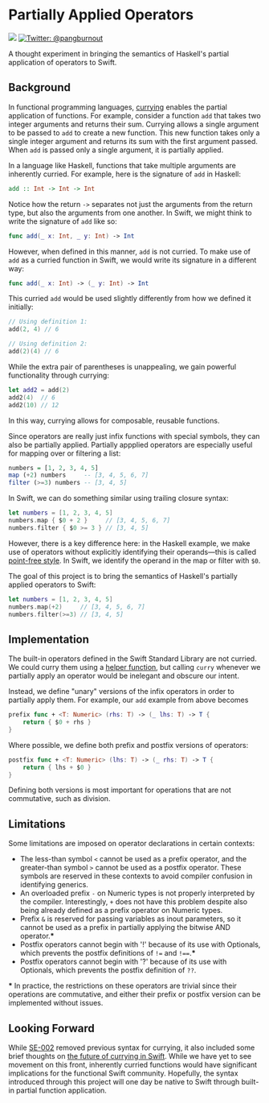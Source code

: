 # Partially Applied Operators
<img src="https://img.shields.io/badge/Swift-4.0-orange.svg"/>
    <a href="https://twitter.com/pangburnout"><img src="https://img.shields.io/badge/contact-@pangburnout-blue.svg?style=flat" alt="Twitter: @pangburnout"/></a>

A thought experiment in bringing the semantics of Haskell's partial application of operators to Swift.

## Background
In functional programming languages, [currying](https://en.wikipedia.org/wiki/Currying) enables the partial application of functions. For example, consider a function `add` that takes two integer arguments and returns their sum. Currying allows a single argument to be passed to `add` to create a new function. This new function takes only a single integer argument and returns its sum with the first argument passed. When `add` is passed only a single argument, it is partially applied. 

In a language like Haskell, functions that take multiple arguments are inherently curried. For example, here is the signature of `add` in Haskell:

```haskell
add :: Int -> Int -> Int
```

Notice how the return `->` separates not just the arguments from the return type, but also the arguments from one another. In Swift, we might think to write the signature of `add` like so:

```swift
func add(_ x: Int, _ y: Int) -> Int
```

However, when defined in this manner, `add` is not curried. To make use of `add` as a curried function in Swift, we would write its signature in a different way:

```swift
func add(_ x: Int) -> (_ y: Int) -> Int
```

This curried `add` would be used slightly differently from how we defined it initially:

```swift
// Using definition 1:
add(2, 4) // 6

// Using definition 2:
add(2)(4) // 6
```

While the extra pair of parentheses is unappealing, we gain powerful functionality through currying:

```swift
let add2 = add(2)
add2(4)  // 6
add2(10) // 12
```

In this way, currying allows for composable, reusable functions.

Since operators are really just infix functions with special symbols, they can also be partially applied. Partially appplied operators are especially useful for mapping over or filtering a list:

```haskell
numbers = [1, 2, 3, 4, 5]
map (+2) numbers     -- [3, 4, 5, 6, 7]
filter (>=3) numbers -- [3, 4, 5]
```

In Swift, we can do something similar using trailing closure syntax:

```swift
let numbers = [1, 2, 3, 4, 5]
numbers.map { $0 + 2 }     // [3, 4, 5, 6, 7]
numbers.filter { $0 >= 3 } // [3, 4, 5]
```

However, there is a key difference here: in the Haskell example, we make use of operators without explicitly identifying their operands—this is called [point-free style](https://en.wikipedia.org/wiki/Tacit_programming). In Swift, we identify the operand in the map or filter with `$0`.

The goal of this project is to bring the semantics of Haskell's partially applied operators to Swift:

```swift
let numbers = [1, 2, 3, 4, 5]
numbers.map(+2)     // [3, 4, 5, 6, 7]
numbers.filter(>=3) // [3, 4, 5]
```

## Implementation
The built-in operators defined in the Swift Standard Library are not curried. We could curry them using a [helper function](https://github.com/pointfreeco/swift-prelude/blob/b23463ebd7c1ce11600f86cbcb8165098fd44693/Sources/Prelude/Curry.swift), but calling `curry` whenever we partially apply an operator would be inelegant and obscure our intent.

Instead, we define "unary" versions of the infix operators in order to partially apply them. For example, our `add` example from above becomes

```swift
prefix func + <T: Numeric> (rhs: T) -> (_ lhs: T) -> T {
    return { $0 + rhs }
}
```

Where possible, we define both prefix and postfix versions of operators:

```swift
postfix func + <T: Numeric> (lhs: T) -> (_ rhs: T) -> T {
    return { lhs + $0 }
}
```

Defining both versions is most important for operations that are not commutative, such as division.

## Limitations
Some limitations are imposed on operator declarations in certain contexts:

- The less-than symbol `<` cannot be used as a prefix operator, and the greater-than symbol `>` cannot be used as a postfix operator. These symbols are reserved in these contexts to avoid compiler confusion in identifying generics.
- An overloaded prefix `-` on Numeric types is not properly interpreted by the compiler. Interestingly, `+` does not have this problem despite also being already defined as a prefix operator on Numeric types.
- Prefix `&` is reserved for passing variables as inout parameters, so it cannot be used as a prefix in partially applying the bitwise AND operator.__*__
- Postfix operators cannot begin with '!' because of its use with Optionals, which prevents the postfix definitions of `!=` and `!==`.__*__
- Postfix operators cannot begin with '?' because of its use with Optionals, which prevents the postfix definition of `??`.

__*__ In practice, the restrictions on these operators are trivial since their operations are commutative, and either their prefix or postfix version can be implemented without issues.

## Looking Forward
While [SE-002](https://github.com/apple/swift-evolution/blob/master/proposals/0002-remove-currying.md) removed previous syntax for currying, it also included some brief thoughts on [the future of currying in Swift](https://github.com/apple/swift-evolution/blob/master/proposals/0002-remove-currying.md#alternatives-considered). While we have yet to see movement on this front, inherently curried functions would have significant implications for the functional Swift community. Hopefully, the syntax introduced through this project will one day be native to Swift through built-in partial function application.
